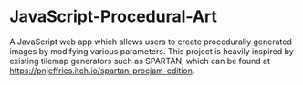 # JavaScript-Procedural-Art
A JavaScript web app which allows users to create procedurally generated images by modifying various parameters. This project is heavily inspired by existing tilemap generators such as SPARTAN, which can be found at https://pnjeffries.itch.io/spartan-procjam-edition.
